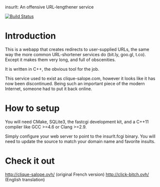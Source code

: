 insurlt: An offensive URL-lengthener service

[![Build Status](https://travis-ci.org/remram44/insurlt.png?branch=master)](https://travis-ci.org/remram44/insurlt)

# Introduction

This is a webapp that creates redirects to user-supplied URLs, the same way the
more common URL-shortener services do (bit.ly, goo.gl, t.co). Except it makes
them very long, and full of obscenities.

It is written in C++, the obvious tool for the job.

This service used to exist as clique-salope.com, however it looks like it has
now been discontinued. Being such an important piece of the modern Internet,
someone had to put it back online.

# How to setup

You will need CMake, SQLite3, the fastcgi development kit, and a C++11
compiler like GCC >=4.6 or Clang >=2.9.

Simply configure your web server to point to the insurlt.fcgi binary. You will
need to update the source to match your domain name and favorite insults.

# Check it out

http://clique-salope.ovh/ (original French version)
http://click-bitch.ovh/ (English translation)
